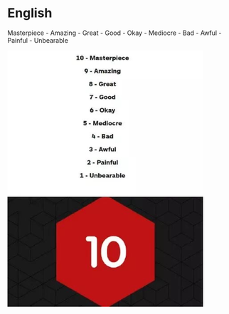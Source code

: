 # English

Masterpiece - Amazing - Great - Good - Okay - Mediocre - Bad - Awful - Painful - Unbearable

![Game Rating](img/20200104_011632663_iOS.jpg)
